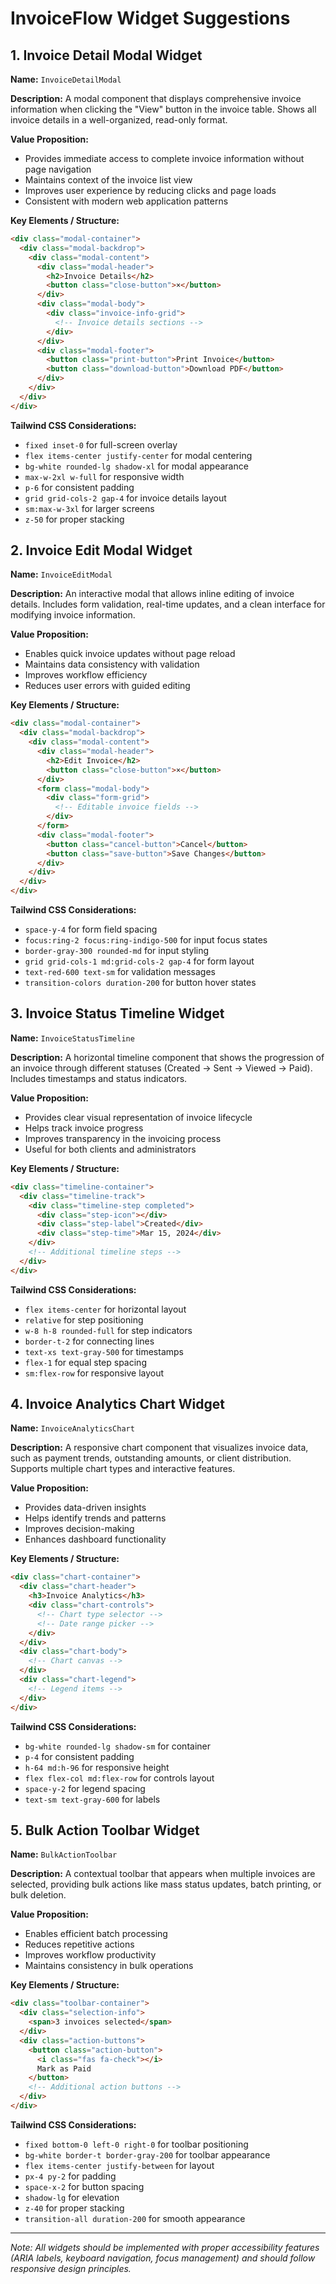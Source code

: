# InvoiceFlow Widget Suggestions

## 1. Invoice Detail Modal Widget

**Name:** `InvoiceDetailModal`

**Description:** A modal component that displays comprehensive invoice information when clicking the "View" button in the invoice table. Shows all invoice details in a well-organized, read-only format.

**Value Proposition:**
- Provides immediate access to complete invoice information without page navigation
- Maintains context of the invoice list view
- Improves user experience by reducing clicks and page loads
- Consistent with modern web application patterns

**Key Elements / Structure:**
```html
<div class="modal-container">
  <div class="modal-backdrop">
    <div class="modal-content">
      <div class="modal-header">
        <h2>Invoice Details</h2>
        <button class="close-button">×</button>
      </div>
      <div class="modal-body">
        <div class="invoice-info-grid">
          <!-- Invoice details sections -->
        </div>
      </div>
      <div class="modal-footer">
        <button class="print-button">Print Invoice</button>
        <button class="download-button">Download PDF</button>
      </div>
    </div>
  </div>
</div>
```

**Tailwind CSS Considerations:**
- `fixed inset-0` for full-screen overlay
- `flex items-center justify-center` for modal centering
- `bg-white rounded-lg shadow-xl` for modal appearance
- `max-w-2xl w-full` for responsive width
- `p-6` for consistent padding
- `grid grid-cols-2 gap-4` for invoice details layout
- `sm:max-w-3xl` for larger screens
- `z-50` for proper stacking

## 2. Invoice Edit Modal Widget

**Name:** `InvoiceEditModal`

**Description:** An interactive modal that allows inline editing of invoice details. Includes form validation, real-time updates, and a clean interface for modifying invoice information.

**Value Proposition:**
- Enables quick invoice updates without page reload
- Maintains data consistency with validation
- Improves workflow efficiency
- Reduces user errors with guided editing

**Key Elements / Structure:**
```html
<div class="modal-container">
  <div class="modal-backdrop">
    <div class="modal-content">
      <div class="modal-header">
        <h2>Edit Invoice</h2>
        <button class="close-button">×</button>
      </div>
      <form class="modal-body">
        <div class="form-grid">
          <!-- Editable invoice fields -->
        </div>
      </form>
      <div class="modal-footer">
        <button class="cancel-button">Cancel</button>
        <button class="save-button">Save Changes</button>
      </div>
    </div>
  </div>
</div>
```

**Tailwind CSS Considerations:**
- `space-y-4` for form field spacing
- `focus:ring-2 focus:ring-indigo-500` for input focus states
- `border-gray-300 rounded-md` for input styling
- `grid grid-cols-1 md:grid-cols-2 gap-4` for form layout
- `text-red-600 text-sm` for validation messages
- `transition-colors duration-200` for button hover states

## 3. Invoice Status Timeline Widget

**Name:** `InvoiceStatusTimeline`

**Description:** A horizontal timeline component that shows the progression of an invoice through different statuses (Created → Sent → Viewed → Paid). Includes timestamps and status indicators.

**Value Proposition:**
- Provides clear visual representation of invoice lifecycle
- Helps track invoice progress
- Improves transparency in the invoicing process
- Useful for both clients and administrators

**Key Elements / Structure:**
```html
<div class="timeline-container">
  <div class="timeline-track">
    <div class="timeline-step completed">
      <div class="step-icon"></div>
      <div class="step-label">Created</div>
      <div class="step-time">Mar 15, 2024</div>
    </div>
    <!-- Additional timeline steps -->
  </div>
</div>
```

**Tailwind CSS Considerations:**
- `flex items-center` for horizontal layout
- `relative` for step positioning
- `w-8 h-8 rounded-full` for step indicators
- `border-t-2` for connecting lines
- `text-xs text-gray-500` for timestamps
- `flex-1` for equal step spacing
- `sm:flex-row` for responsive layout

## 4. Invoice Analytics Chart Widget

**Name:** `InvoiceAnalyticsChart`

**Description:** A responsive chart component that visualizes invoice data, such as payment trends, outstanding amounts, or client distribution. Supports multiple chart types and interactive features.

**Value Proposition:**
- Provides data-driven insights
- Helps identify trends and patterns
- Improves decision-making
- Enhances dashboard functionality

**Key Elements / Structure:**
```html
<div class="chart-container">
  <div class="chart-header">
    <h3>Invoice Analytics</h3>
    <div class="chart-controls">
      <!-- Chart type selector -->
      <!-- Date range picker -->
    </div>
  </div>
  <div class="chart-body">
    <!-- Chart canvas -->
  </div>
  <div class="chart-legend">
    <!-- Legend items -->
  </div>
</div>
```

**Tailwind CSS Considerations:**
- `bg-white rounded-lg shadow-sm` for container
- `p-4` for consistent padding
- `h-64 md:h-96` for responsive height
- `flex flex-col md:flex-row` for controls layout
- `space-y-2` for legend spacing
- `text-sm text-gray-600` for labels

## 5. Bulk Action Toolbar Widget

**Name:** `BulkActionToolbar`

**Description:** A contextual toolbar that appears when multiple invoices are selected, providing bulk actions like mass status updates, batch printing, or bulk deletion.

**Value Proposition:**
- Enables efficient batch processing
- Reduces repetitive actions
- Improves workflow productivity
- Maintains consistency in bulk operations

**Key Elements / Structure:**
```html
<div class="toolbar-container">
  <div class="selection-info">
    <span>3 invoices selected</span>
  </div>
  <div class="action-buttons">
    <button class="action-button">
      <i class="fas fa-check"></i>
      Mark as Paid
    </button>
    <!-- Additional action buttons -->
  </div>
</div>
```

**Tailwind CSS Considerations:**
- `fixed bottom-0 left-0 right-0` for toolbar positioning
- `bg-white border-t border-gray-200` for toolbar appearance
- `flex items-center justify-between` for layout
- `px-4 py-2` for padding
- `space-x-2` for button spacing
- `shadow-lg` for elevation
- `z-40` for proper stacking
- `transition-all duration-200` for smooth appearance

---

*Note: All widgets should be implemented with proper accessibility features (ARIA labels, keyboard navigation, focus management) and should follow responsive design principles.* 